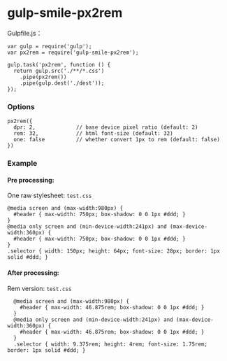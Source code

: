 # gulp-smile-px2rem

Gulpfile.js：

```
var gulp = require('gulp');
var px2rem = require('gulp-smile-px2rem');

gulp.task('px2rem', function () {
  return gulp.src('./**/*.css')
    .pipe(px2rem())
    .pipe(gulp.dest('./dest'));
});
```

### Options

```
px2rem({
  dpr: 2,             // base device pixel ratio (default: 2)
  rem: 32,            // html font-size (default: 32)
  one: false          // whether convert 1px to rem (default: false)
})
```

### Example

#### Pre processing:

One raw stylesheet: `test.css`

```
@media screen and (max-width:980px) {
  #header { max-width: 750px; box-shadow: 0 0 1px #ddd; }
}
@media only screen and (min-device-width:241px) and (max-device-width:360px) {
  #header { max-width: 750px; box-shadow: 0 0 1px #ddd; }
}
.selector { width: 150px; height: 64px; font-size: 28px; border: 1px solid #ddd; }
```

#### After processing:

Rem version: `test.css`

```
  @media screen and (max-width:980px) {
    #header { max-width: 46.875rem; box-shadow: 0 0 1px #ddd; }
  }
  @media only screen and (min-device-width:241px) and (max-device-width:360px) {
    #header { max-width: 46.875rem; box-shadow: 0 0 1px #ddd; }
  }
  .selector { width: 9.375rem; height: 4rem; font-size: 1.75rem; border: 1px solid #ddd; }
```